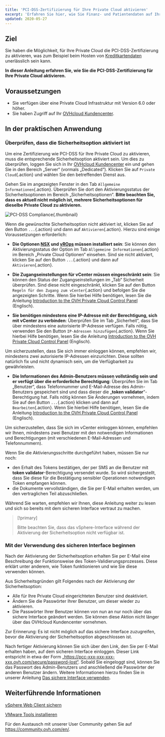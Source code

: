 ```yaml
---
title: 'PCI-DSS-Zertifizierung für Ihre Private Cloud aktivieren'
excerpt: 'Erfahren Sie hier, wie Sie Finanz- und Patientendaten auf Ihrer Hosted Private Cloud Infrastruktur hosten'
updated: 2020-05-27
---
```


## Ziel

Sie haben die Möglichkeit, für Ihre Private Cloud die PCI-DSS-Zertifizierung zu aktivieren, was zum Beispiel beim Hosten von [Kreditkartendaten](https://www.ovh.de/private-cloud/payment-infrastructure/pci-dss.xml) unerlässlich sein kann.

**In dieser Anleitung erfahren Sie, wie Sie die PCI-DSS-Zertifizierung für Ihre Private Cloud aktivieren.**

## Voraussetzungen

- Sie verfügen über eine Private Cloud Infrastruktur mit Version 6.0 oder höher.
- Sie haben Zugriff auf Ihr [OVHcloud Kundencenter](/links/manager).

## In der praktischen Anwendung

### Überprüfen, dass die Sicherheitsoption aktiviert ist

Um eine Zertifizierung wie PCI-DSS für Ihre Private Cloud zu aktivieren, muss die entsprechende Sicherheitsoption aktiviert sein. Um dies zu überprüfen, loggen Sie sich in Ihr [OVHcloud Kundencenter](/links/manager) ein und gehen Sie in den Bereich „Server“ (vormals „Dedicated“). Klicken Sie auf `Private Cloud`{.action} und wählen Sie den betreffenden Dienst aus. 

Gehen Sie im angezeigten Fenster in den Tab `Allgemeine Informationen`{.action}. Überprüfen Sie dort den Aktivierungsstatus der Sicherheitsoptionen im Bereich „Sicherheitsoptionen“. **Bitte beachten Sie, dass es aktuell nicht möglich ist, mehrere Sicherheitsoptionen für dieselbe Private Cloud zu aktivieren.**

![PCI-DSS Compliance](images/HomeSDDCManager.PNG){.thumbnail}

Wenn die gewünschte Sicherheitsoption nicht aktiviert ist, klicken Sie auf den Button `...`{.action} und dann auf `Aktivieren`{.action}. Hierzu sind einige Voraussetzungen erforderlich:

- **Die Optionen [NSX](https://www.ovh.de/private-cloud/optionen/nsx.xml) und [vROps](https://www.ovh.de/private-cloud/optionen/vrops.xml) müssen installiert sein**: Sie können den Aktivierungsstatus der Option im Tab `Allgemeine Informationen`{.action} im Bereich „Private Cloud Optionen“ einsehen. Sind sie nicht aktiviert, klicken Sie auf den Button `...`{.action} und dann auf `Aktivieren`{.action}.

- **Die Zugangseinstellungen für vCenter müssen eingeschränkt sein**: Sie können den Status der Zugangseinstellungen im „Tab“ Sicherheit überprüfen. Sind diese nicht eingeschränkt, klicken Sie auf den Button `Regeln für den Zugang zum vCenter`{.action} und befolgen Sie die angezeigten Schritte. Wenn Sie hierbei Hilfe benötigen, lesen Sie die Anleitung [Introduction to the OVH Private Cloud Control Panel](/pages/hosted_private_cloud/hosted_private_cloud_powered_by_vmware/manager_ovh_private_cloud#security) (Englisch).

- **Sie benötigen mindestens eine IP-Adresse mit der Berechtigung, sich mit vCenter zu verbinden**: Überprüfen Sie im Tab „Sicherheit“, dass Sie über mindestens eine autorisierte IP-Adresse verfügen. Falls nötig, verwenden Sie den Button `IP-Adressen hinzufügen`{.action}. Wenn Sie hierbei Hilfe benötigen, lesen Sie die Anleitung [Introduction to the OVH Private Cloud Control Panel](/pages/hosted_private_cloud/hosted_private_cloud_powered_by_vmware/manager_ovh_private_cloud#security) (Englisch).

Um sicherzustellen, dass Sie sich immer einloggen können, empfehlen wir, mindestens zwei autorisierte IP-Adressen einzurichten. Diese sollten natürlich fix und nicht dynamisch sein, um die Verfügbarkeit zu gewährleisten.

- **Die Informationen des Admin-Benutzers müssen vollständig sein und er verfügt über die erforderliche Berechtigung**: Überprüfen Sie im Tab „Benutzer“, dass Telefonnummer und E-Mail-Adresse des Admin-Benutzers gespeichert sind und dass dieser die „**token validator**“-Berechtigung hat. Falls nötig können Sie Änderungen vornehmen, indem Sie auf den Button `...`{.action} klicken und dann auf `Bearbeiten`{.action}. Wenn Sie hierbei Hilfe benötigen, lesen Sie die Anleitung [Introduction to the OVH Private Cloud Control Panel](/pages/hosted_private_cloud/hosted_private_cloud_powered_by_vmware/manager_ovh_private_cloud#users) (Englisch).

Um sicherzustellen, dass Sie sich im vCenter einloggen können, empfehlen wir Ihnen, mindestens zwei Benutzer mit den notwendigen Informationen und Berechtigungen (mit verschiedenen E-Mail-Adressen und Telefonnummern).

Wenn Sie die Aktivierungsschritte durchgeführt haben, müssen Sie nur noch:

- den Erhalt des Tokens bestätigen, der per SMS an die Benutzer mit **token validator**-Berechtigung versendet wurde. So wird sichergestellt, dass Sie diese für die Bestätigung sensibler Operationen notwendigen Token empfangen können.
- die Dokumente vervollständigen, die Sie per E-Mail erhalten werden, um den vertraglichen Teil abzuschließen. 

Während Sie warten, empfehlen wir Ihnen, diese Anleitung weiter zu lesen und sich so bereits mit dem sicheren Interface vertraut zu machen. 

> [!primary]
>
> Bitte beachten Sie, dass das vSphere-Interface während der Aktivierung der Sicherheitsoption nicht verfügbar ist.
>

### Mit der Verwendung des sicheren Interface beginnen

Nach der Aktivierung der Sicherheitsoption erhalten Sie per E-Mail eine Beschreibung der Funktionsweise des Token-Validierungsprozesses. Diese erklärt unter anderem, wie Token funktionieren und wie Sie diese verwenden können. 

Aus Sicherheitsgründen gilt Folgendes nach der Aktivierung der Sicherheitsoption:

- Alle für Ihre Private Cloud eingerichteten Benutzer sind deaktiviert.
- Ändern Sie die Passwörter Ihrer Benutzer, um dieser wieder zu aktivieren.
- Die Passwörter Ihrer Benutzer können von nun an nur noch über das sichere Interface geändert werden. Sie können diese Aktion nicht länger über das OVHcloud Kundencenter vornehmen. 

Zur Erinnerung: Es ist nicht möglich auf das sichere Interface zuzugreifen, bevor die Aktivierung der Sicherheitsoption abgeschlossen ist.

Nach fertiger Aktivierung können Sie sich über den Link, den Sie per E-Mail erhalten haben, auf dem sicheren Interface einloggen. Dieser Link entspricht in etwa der Form „https://pcc-xxx-xxx-xxx-xxx.ovh.com/secure/password-lost“. Sobald Sie eingeloggt sind, können Sie das Passwort des Admin-Benutzers und anschließend die Passwörter der anderen Benutzer ändern. Weitere Informationen hierzu finden Sie in unserer Anleitung [Das sichere Interface verwenden](/pages/hosted_private_cloud/hosted_private_cloud_powered_by_vmware/interface-secure).

## Weiterführende Informationen

[vSphere Web Client sichern](/pages/hosted_private_cloud/hosted_private_cloud_powered_by_vmware/vsphere_access_security_advices)

[VMware Tools installieren](/pages/hosted_private_cloud/hosted_private_cloud_powered_by_vmware/vmware_tools_install)

Für den Austausch mit unserer User Community gehen Sie auf <https://community.ovh.com/en/>.
